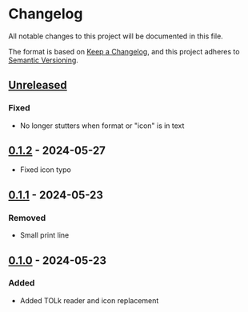 # Changelog

All notable changes to this project will be documented in this file.

The format is based on [Keep a Changelog](https://keepachangelog.com/en/1.1.0/),
and this project adheres to [Semantic Versioning](https://semver.org/spec/v2.0.0.html).

## [Unreleased]

### Fixed

- No longer stutters when format or "icon" is in text

## [0.1.2] - 2024-05-27

- Fixed icon typo

## [0.1.1] - 2024-05-23

### Removed

- Small print line

## [0.1.0] - 2024-05-23

### Added

- Added TOLk reader and icon replacement

[unreleased]: https://github.com/erumi321/Hades2TolkCompatability/compare/0.1.2...HEAD
[0.1.2]: https://github.com/erumi321/Hades2TolkCompatability/compare/0.1.1...0.1.2
[0.1.1]: https://github.com/erumi321/Hades2TolkCompatability/compare/0.1.0...0.1.1
[0.1.0]: https://github.com/erumi321/Hades2TolkCompatability/compare/018f13847850b9a9c5cbe20409ef050425baed9c...0.1.0
